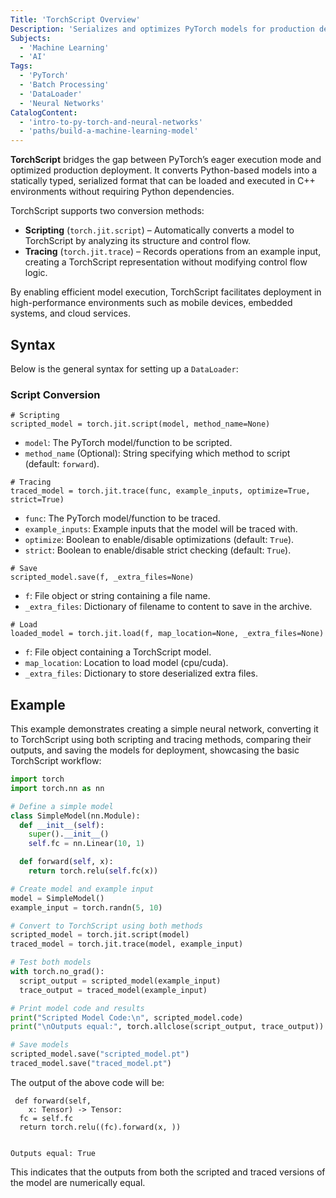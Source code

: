 ```yaml
---
Title: 'TorchScript Overview'
Description: 'Serializes and optimizes PyTorch models for production deployment, enabling execution in high-performance environments without Python dependencies.'
Subjects:
  - 'Machine Learning'
  - 'AI'
Tags:
  - 'PyTorch'
  - 'Batch Processing'
  - 'DataLoader'
  - 'Neural Networks'
CatalogContent:
  - 'intro-to-py-torch-and-neural-networks'
  - 'paths/build-a-machine-learning-model'
---
```


**TorchScript** bridges the gap between PyTorch’s eager execution mode and optimized production deployment. It converts Python-based models into a statically typed, serialized format that can be loaded and executed in C++ environments without requiring Python dependencies.

TorchScript supports two conversion methods:

- **Scripting** (`torch.jit.script`) – Automatically converts a model to TorchScript by analyzing its structure and control flow.
- **Tracing** (`torch.jit.trace`) – Records operations from an example input, creating a TorchScript representation without modifying control flow logic.

By enabling efficient model execution, TorchScript facilitates deployment in high-performance environments such as mobile devices, embedded systems, and cloud services.

## Syntax

Below is the general syntax for setting up a `DataLoader`:
### Script Conversion
```pseudo
# Scripting
scripted_model = torch.jit.script(model, method_name=None)
```

- `model`: The PyTorch model/function to be scripted.
- `method_name` (Optional): String specifying which method to script (default: `forward`).

```pseudo
# Tracing
traced_model = torch.jit.trace(func, example_inputs, optimize=True, strict=True)
```

- `func`: The PyTorch model/function to be traced.
- `example_inputs`: Example inputs that the model will be traced with.
- `optimize`: Boolean to enable/disable optimizations (default: `True`).
- `strict`: Boolean to enable/disable strict checking (default: `True`).

```pseudo
# Save
scripted_model.save(f, _extra_files=None)
```

- `f`: File object or string containing a file name.
- `_extra_files`: Dictionary of filename to content to save in the archive.

```pseudo
# Load
loaded_model = torch.jit.load(f, map_location=None, _extra_files=None)
```

- `f`: File object containing a TorchScript model.
- `map_location`: Location to load model (cpu/cuda).
- `_extra_files`: Dictionary to store deserialized extra files.

## Example

This example demonstrates creating a simple neural network, converting it to TorchScript using both scripting and tracing methods, comparing their outputs, and saving the models for deployment, showcasing the basic TorchScript workflow:

```py
import torch
import torch.nn as nn

# Define a simple model
class SimpleModel(nn.Module):
  def __init__(self):
    super().__init__()
    self.fc = nn.Linear(10, 1)

  def forward(self, x):
    return torch.relu(self.fc(x))

# Create model and example input
model = SimpleModel()
example_input = torch.randn(5, 10)

# Convert to TorchScript using both methods
scripted_model = torch.jit.script(model)
traced_model = torch.jit.trace(model, example_input)

# Test both models
with torch.no_grad():
  script_output = scripted_model(example_input)
  trace_output = traced_model(example_input)

# Print model code and results
print("Scripted Model Code:\n", scripted_model.code)
print("\nOutputs equal:", torch.allclose(script_output, trace_output))

# Save models
scripted_model.save("scripted_model.pt")
traced_model.save("traced_model.pt")
```

The output of the above code will be:

```shell
 def forward(self,
    x: Tensor) -> Tensor:
  fc = self.fc
  return torch.relu((fc).forward(x, ))


Outputs equal: True
```

This indicates that the outputs from both the scripted and traced versions of the model are numerically equal.
